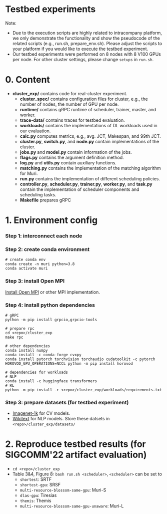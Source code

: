 # Testbed experiments
Note: 
- Due to the execution scripts are highly related to intracompany platform, we only demonstrate the functionality and show the pseudocode of the related scripts (e.g., run.sh, prepare_env.sh). Please adjust the scripts to your platform if you would like to execute the testbed experiment.
- Our testbed experiments were performed on 8 nodes with 8 V100 GPUs per node. For other cluster settings, please change ```setups``` in ```run.sh```.

# 0. Content
- **cluster_exp/** contains code for real-cluster experiment.
  - **cluster_spec/** contains configuration files for cluster, e.g., the number of nodes, the number of GPU per node.
  - **runtime/** contains gRPC runtime of scheduler, trainer, master, and worker.
  - **trace-data/** contains traces for testbed evaluation.
  - **workloads/** contains the implementations of DL workloads used in our evaluation.
  - **calc.py** computes metrics, e.g., avg. JCT, Makespan, and 99th JCT.
  - **cluster.py**, **switch.py**, and **node.py** contain implementations of the cluster.
  - **jobs.py** and **model.py** contain information of the jobs.
  - **flags.py** contains the argument definition method.
  - **log.py** and **utils.py** contain auxiliary functions.
  - **matching.py** contains the implementation of the matching algorithm for Muri.
  - **run.py** contains the implementation of different scheduling policies.
  - **controller.py**, **scheduler.py**, **trainer.py**, **worker.py**, and **task.py** contain the implementation of scheduler components and scheduling tasks.
  - **Makefile** prepares gRPC

# 1. Environment config
### Step 1: interconnect each node

### Step 2: create conda environment
```
# create conda env
conda create -n muri python=3.8
conda activate muri
```

### Step 3: install Open MPI
[Install Open MPI](https://www.open-mpi.org/faq/?category=building#easy-build) or other MPI implementation.

### Step 4: install python dependencies
```
# gRPC
python -m pip install grpcio,grpcio-tools

# prepare rpc
cd <repo>/cluster_exp
make rpc

# other dependencies
conda install numpy
conda install -c conda-forge cvxpy
conda install pytorch torchvision torchaudio cudatoolkit -c pytorch
HOROVOD_GPU_OPERATIONS=NCCL python -m pip install horovod

# dependencies for workloads
# NLP
conda install -c huggingface transformers
# RL
python -m pip install -r <repo>/cluster_exp/workloads/requirements.txt
```

### Step 3: prepare datasets (for testbed experiment)
- [Imagenet-1k](https://academictorrents.com/details/a306397ccf9c2ead27155983c254227c0fd938e2) for CV models.
- [Wikitext](https://huggingface.co/datasets/wikitext) for NLP models.
Store these datsets in ```<repo>/cluster_exp/datasets/```

# 2. Reproduce testbed results (for SIGCOMM'22 artifact evaluation)
- ```cd <repo>/cluster_exp```
- Table 3&4, Figure 8: ```bash run.sh <scheduler>```, ```<scheduler>``` can be set to
  - ```shortest```: SRTF
  - ```shortest-gpu```: SRSF
  - ```multi-resource-blossom-same-gpu```: Muri-S
  - ```dlas-gpu```: Tiresias
  - ```themis```: Themis
  - ```multi-resource-blossom-same-gpu-unaware```: Muri-L
